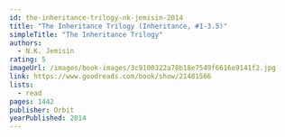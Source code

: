 ```yaml
---
id: the-inheritance-trilogy-nk-jemisin-2014
title: "The Inheritance Trilogy (Inheritance, #1-3.5)"
simpleTitle: "The Inheritance Trilogy"
authors:
  - N.K. Jemisin
rating: 5
imageUrl: /images/book-images/3c9100322a78b18e7549f6616e9141f2.jpg
link: https://www.goodreads.com/book/show/21481566
lists:
  - read
pages: 1442
publisher: Orbit
yearPublished: 2014
---
```

